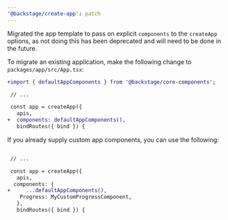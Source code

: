 ```yaml
---
'@backstage/create-app': patch
---
```


Migrated the app template to pass on explicit `components` to the `createApp` options, as not doing this has been deprecated and will need to be done in the future.

To migrate an existing application, make the following change to `packages/app/src/App.tsx`:

```diff
+import { defaultAppComponents } from '@backstage/core-components';

 // ...

 const app = createApp({
   apis,
+  components: defaultAppComponents(),
   bindRoutes({ bind }) {
```

If you already supply custom app components, you can use the following:

```diff

 // ...

 const app = createApp({
   apis,
  components: {
+     ...defaultAppComponents(),
    Progress: MyCustomProgressComponent,
   },
   bindRoutes({ bind }) {
```
